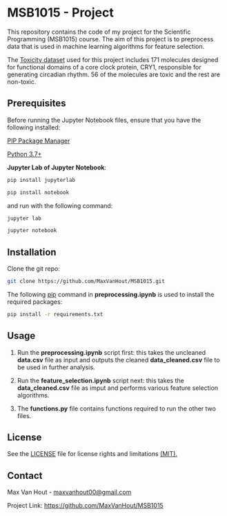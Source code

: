# MSB1015 - Project
This repository contains the code of my project for the Scientific Programming (MSB1015) course. The aim of this project is to preprocess data that is used in machine learning algorithms for feature selection.

The [Toxicity dataset](https://archive.ics.uci.edu/dataset/728/toxicity-2) used for this project includes 171 molecules designed for functional domains of a core clock protein, CRY1, responsible for generating circadian rhythm. 56 of the molecules are toxic and the rest are non-toxic.


## Prerequisites
Before running the Jupyter Notebook files, ensure that you have the following installed:

[PIP Package Manager](https://pypi.org/project/pip/)

[Python 3.7+](https://www.python.org/downloads/)

**Jupyter Lab of Jupyter Notebook**: 
```bash
pip install jupyterlab
```
```bash
pip install notebook
```
and run with the following command:
```bash
jupyter lab
```
```bash
jupyter notebook
```

## Installation
Clone the git repo:
```bash
git clone https://github.com/MaxVanHout/MSB1015.git
```
The following [pip](https://pip.pypa.io/en/stable/) command in **preprocessing.ipynb** is used to install the required packages:
```bash
pip install -r requirements.txt
```

## Usage
1) Run the **preprocessing.ipynb** script first: this takes the uncleaned **data.csv** file as input and outputs the cleaned **data_cleaned.csv** file to be used in further analysis.

2) Run the **feature_selection.ipynb** script next: this takes the **data_cleaned.csv** file as imput and performs various feature selection algorithms.

3) The **functions.py** file contains functions required to run the other two files.


## License 
See the [LICENSE](LICENSE.md) file for license rights and limitations [(MIT).](https://choosealicense.com/licenses/mit/)


## Contact
Max Van Hout - maxvanhout00@gmail.com

Project Link: https://github.com/MaxVanHout/MSB1015




